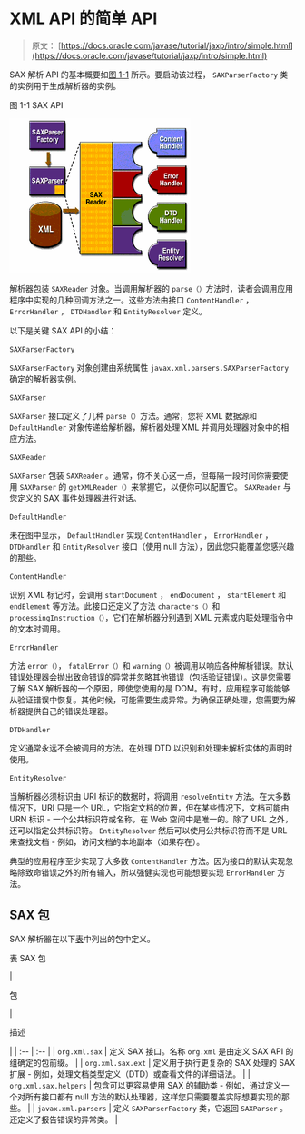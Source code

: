 # XML API 的简单 API

> 原文： [https://docs.oracle.com/javase/tutorial/jaxp/intro/simple.html](https://docs.oracle.com/javase/tutorial/jaxp/intro/simple.html)

SAX 解析 API 的基本概要如[图 1-1](#gcezl) 所示。要启动该过程， `SAXParserFactory` 类的实例用于生成解析器的实例。

图 1-1 SAX API

![The SAX APIs](img/a5c19e73860b8327ec4460afcd0fcdf5.jpg)

解析器包装 `SAXReader` 对象。当调用解析器的 `parse（）`方法时，读者会调用应用程序中实现的几种回调方法之一。这些方法由接口 `ContentHandler` ， `ErrorHandler` ， `DTDHandler` 和 `EntityResolver` 定义。

以下是关键 SAX API 的小结：

`SAXParserFactory`

`SAXParserFactory` 对象创建由系统属性 `javax.xml.parsers.SAXParserFactory` 确定的解析器实例。

`SAXParser`

`SAXParser` 接口定义了几种 `parse（）`方法。通常，您将 XML 数据源和 `DefaultHandler` 对象传递给解析器，解析器处理 XML 并调用处理器对象中的相应方法。

`SAXReader`

`SAXParser` 包装 `SAXReader` 。通常，你不关心这一点，但每隔一段时间你需要使用 `SAXParser` 的 `getXMLReader（）`来掌握它，以便你可以配置它。 `SAXReader` 与您定义的 SAX 事件处理器进行对话。

`DefaultHandler`

未在图中显示， `DefaultHandler` 实现 `ContentHandler` ， `ErrorHandler` ， `DTDHandler` 和 `EntityResolver` 接口（使用 null 方法），因此您只能覆盖您感兴趣的那些。

`ContentHandler`

识别 XML 标记时，会调用 `startDocument` ， `endDocument` ， `startElement` 和 `endElement` 等方法。此接口还定义了方法 `characters（）`和 `processingInstruction（）`，它们在解析器分别遇到 XML 元素或内联处理指令中的文本时调用。

`ErrorHandler`

方法 `error（）`， `fatalError（）`和 `warning（）`被调用以响应各种解析错误。默认错误处理器会抛出致命错误的异常并忽略其他错误（包括验证错误）。这是您需要了解 SAX 解析器的一个原因，即使您使用的是 DOM。有时，应用程序可能能够从验证错误中恢复。其他时候，可能需要生成异常。为确保正确处理，您需要为解析器提供自己的错误处理器。

`DTDHandler`

定义通常永远不会被调用的方法。在处理 DTD 以识别和处理未解析实体的声明时使用。

`EntityResolver`

当解析器必须标识由 URI 标识的数据时，将调用 `resolveEntity` 方法。在大多数情况下，URI 只是一个 URL，它指定文档的位置，但在某些情况下，文档可能由 URN 标识 - 一个公共标识符或名称，在 Web 空间中是唯一的。除了 URL 之外，还可以指定公共标识符。 `EntityResolver` 然后可以使用公共标识符而不是 URL 来查找文档 - 例如，访问文档的本地副本（如果存在）。

典型的应用程序至少实现了大多数 `ContentHandler` 方法。因为接口的默认实现忽略除致命错误之外的所有输入，所以强健实现也可能想要实现 `ErrorHandler` 方法。

## SAX 包

SAX 解析器在以下[表](#gceyy)中列出的包中定义。

表 SAX 包


 

| 

包

 | 

描述

 |
| :-- | :-- |
| `org.xml.sax` | 定义 SAX 接口。名称 `org.xml` 是由定义 SAX API 的组确定的包前缀。 |
| `org.xml.sax.ext` | 定义用于执行更复杂的 SAX 处理的 SAX 扩展 - 例如，处理文档类型定义（DTD）或查看文件的详细语法。 |
| `org.xml.sax.helpers` | 包含可以更容易使用 SAX 的辅助类 - 例如，通过定义一个对所有接口都有 null 方法的默认处理器，这样您只需要覆盖实际想要实现的那些。 |
| `javax.xml.parsers` | 定义 `SAXParserFactory` 类，它返回 `SAXParser` 。还定义了报告错误的异常类。 |